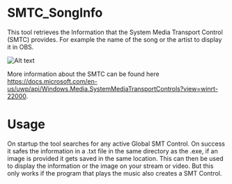 # SMTC_SongInfo

This tool retrieves the Information that the System Media Transport Control (SMTC) provides. For example the name of the song or the artist to display it in OBS.

![Alt text](https://docs.microsoft.com/en-us/uwp/api/windows.media/images/smtc.png?view=winrt-22000 "a title")

More information about the SMTC can be found here https://docs.microsoft.com/en-us/uwp/api/Windows.Media.SystemMediaTransportControls?view=winrt-22000.

# Usage

On startup the tool searches for any active Global SMT Control. On success it safes the information in a .txt file in the same directory as the .exe, if an image is provided it gets saved in the same location.
This can then be used to display the information or the image on your stream or video. But this only works if the program that plays the music also creates a SMT Control.
